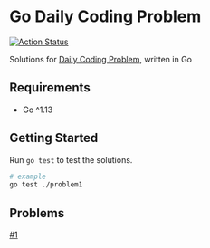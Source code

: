 # Go Daily Coding Problem

[![Action Status](https://github.com/TipsyPixie/go-daily-coding-problem/workflows/Go%20Test/badge.svg)](https://github.com/TipsyPixie/go-daily-coding-problem/actions)

Solutions for [Daily Coding Problem](https://www.dailycodingproblem.com/ "Daily Coding Problem"), written in Go

## Requirements

* Go ^1.13

## Getting Started

Run `go test` to test the solutions.
```bash
# example
go test ./problem1
```

## Problems

[#1](problem1)
